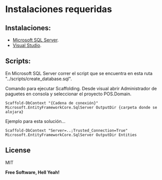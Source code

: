 # Instalaciones requeridas

## Instalaciones:
* [Microsoft SQL Server](https://www.microsoft.com/es-es/sql-server/sql-server-downloads).
* [Visual Studio](https://visualstudio.microsoft.com/es/).

## Scripts:
En Microsoft SQL Server correr el script que se encuentra en esta ruta "../scripts/create_database.sql".

Comando para ejecutar Scaffolding.
Desde visual abrir Administrador de paguetes en consola y seleccionar el proyecto POS.Domain.
``` 
Scaffold-DbContext "{Cadena de conexión}" Microsoft.EntityFrameworkCore.SqlServer OutputDir {carpeta donde se alojara}
```

Ejemplo para esta solución...

```
Scaffold-DbContext "Server=..;Trusted_Connection=True" Microsoft.EntityFrameworkCore.SqlServer OutputDir Entities
```

## License

MIT

**Free Software, Hell Yeah!**